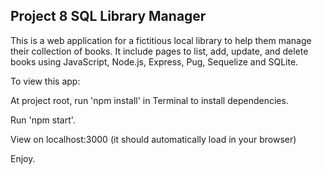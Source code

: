 ## Project 8 SQL Library Manager
<p>This is a web application for a fictitious local library to help them manage their collection of books. It include pages to list, add, update, and delete books using JavaScript, Node.js, Express, Pug, Sequelize and SQLite.</p>

<p>To view this app:</p>
<p>At project root, run 'npm install' in Terminal to install dependencies.</p>

<p>Run 'npm start'.</p>
<p>View on localhost:3000 (it should automatically load in your browser)</p>
<p>Enjoy.</p>
